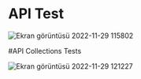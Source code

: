 # API Test
![Ekran görüntüsü 2022-11-29 115802](https://user-images.githubusercontent.com/83216634/204489406-fe7aff23-275a-4c40-bcf4-2922d89d1298.png)


#API Collections Tests


![Ekran görüntüsü 2022-11-29 121227](https://user-images.githubusercontent.com/83216634/204489564-98d69f3c-3560-4562-ac58-a8870452fbd0.png)
   